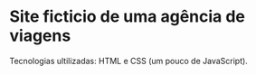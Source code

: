 # Site ficticio de uma agência de viagens

 Tecnologias ultilizadas: HTML e CSS (um pouco de JavaScript).
